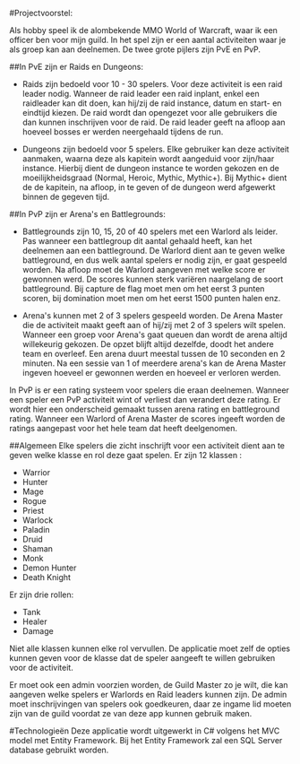 #Projectvoorstel:

Als hobby speel ik de alombekende MMO World of Warcraft, waar ik een officer ben voor mijn guild. In het spel zijn er een aantal activiteiten waar je als groep kan aan deelnemen. De twee grote pijlers zijn PvE en PvP. 

##In PvE zijn er Raids en Dungeons: 

- Raids zijn bedoeld voor 10 - 30 spelers. Voor deze activiteit is een raid leader nodig. Wanneer de raid leader een raid inplant, enkel een raidleader kan dit doen, kan hij/zij de raid instance, datum en start- en eindtijd kiezen. De raid wordt dan opengezet voor alle gebruikers die dan kunnen inschrijven voor de raid. De raid leader geeft na afloop aan hoeveel bosses er werden neergehaald tijdens de run. 

- Dungeons zijn bedoeld voor 5 spelers. Elke gebruiker kan deze activiteit aanmaken, waarna deze als kapitein wordt aangeduid voor zijn/haar instance. Hierbij dient de dungeon instance te worden gekozen en de moeilijkheidsgraad (Normal, Heroic, Mythic, Mythic+). Bij Mythic+ dient de de kapitein, na afloop, in te geven of de dungeon werd afgewerkt binnen de gegeven tijd. 

##In PvP zijn er Arena's en Battlegrounds:

- Battlegrounds zijn 10, 15, 20 of 40 spelers met een Warlord als leider. Pas wanneer een battlegroup dit aantal gehaald heeft, kan het deelnemen aan een battleground. De Warlord dient aan te geven welke battleground, en dus welk aantal spelers er nodig zijn, er gaat gespeeld worden. Na afloop moet de Warlord aangeven met welke score er gewonnen werd. De scores kunnen sterk variëren naargelang de soort battleground. Bij capture de flag moet men om het eerst 3 punten scoren, bij domination moet men om het eerst 1500 punten halen enz.

- Arena's kunnen met 2 of 3 spelers gespeeld worden. De Arena Master die de activiteit maakt geeft aan of hij/zij met 2 of 3 spelers wilt spelen. Wanneer een groep voor Arena's gaat queuen dan wordt de arena altijd willekeurig gekozen. De opzet blijft altijd dezelfde, doodt het andere team en overleef. Een arena duurt meestal tussen de 10 seconden en 2 minuten. Na een sessie van 1 of meerdere arena's kan de Arena Master ingeven hoeveel er gewonnen werden en hoeveel er verloren werden.

In PvP is er een rating systeem voor spelers die eraan deelnemen. Wanneer een speler een PvP activiteit wint of verliest dan verandert deze rating. Er wordt hier een onderscheid gemaakt tussen arena rating en battleground rating. Wanneer een Warlord of Arena Master de scores ingeeft worden de ratings aangepast voor het hele team dat heeft deelgenomen. 


##Algemeen
Elke spelers die zicht inschrijft voor een activiteit dient aan te geven welke klasse en rol deze gaat spelen. 
Er zijn 12 klassen :
- Warrior
- Hunter
- Mage
- Rogue
- Priest
- Warlock
- Paladin
- Druid
- Shaman
- Monk
- Demon Hunter
- Death Knight

Er zijn drie rollen:
- Tank
- Healer
- Damage

Niet alle klassen kunnen elke rol vervullen. De applicatie moet zelf de opties kunnen geven voor de klasse dat de speler aangeeft te willen gebruiken voor de activiteit. 

Er moet ook een admin voorzien worden, de Guild Master zo je wilt, die kan aangeven welke spelers er Warlords en Raid leaders kunnen zijn. De admin moet inschrijvingen van spelers ook goedkeuren, daar ze ingame lid moeten zijn van de guild voordat ze van deze app kunnen gebruik maken. 


#Technologieën
Deze applicatie wordt uitgewerkt in C# volgens het MVC model met Entity Framework. Bij het Entity Framework zal een SQL Server database gebruikt worden.




